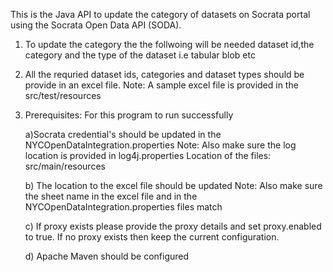 This is the Java API to update the category of datasets on Socrata portal using the Socrata Open Data API (SODA).

1) To update the category the the follwoing will be needed dataset id,the category and the type of the dataset i.e tabular
   blob etc
   	 
2) All the requried dataset ids, categories and dataset types should be provide in an excel file.
	Note: A sample excel file is provided in the  src/test/resources

3) Prerequisites: For this program to run successfully 

	a)Socrata credential's should be updated in the NYCOpenDataIntegration.properties
		Note: Also make sure the log location is provided in log4j.properties 
				Location of the files: src/main/resources
				
	b) The location to the excel file should be updated
	   Note: Also make sure the sheet name in the excel file and in the NYCOpenDataIntegration.properties files match
	 		  
	c) If proxy exists please provide the proxy details and set proxy.enabled to true. If no proxy exists
		then keep the current configuration.
	
	d) Apache Maven should be configured			
	
